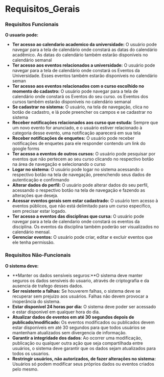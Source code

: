 # Requisitos_Gerais


### **Requisitos Funcionais**

**O usuario pode:**
- **Ter acesso ao calendario academico da universidade:**
  O usuário pode navegar para a tela de calendário onde constará as datas do calendário acadêmico. As datas do calendário também estarão disponíveis no calendário semanal
- **Ter acesso aos eventos relacionados a universidade:**
  O usuário pode navegar para a tela de calendário onde constará os Eventos da Universidade. Esses eventos também estarão disponíveis no calendário seman
- **Ter acesso aos eventos relacionados com o  curso escolhido no momento do cadastro:**
  O usuário pode navegar para a tela de calendário onde constará os Eventos do seu curso. os Eventos dos cursos também estarão disponíveis no calendário semanal
- **Se cadastrar no sistema:**
  O usuário, na tela de navegação, clica no botão de cadastro, e lá pode preencher os campos  e se cadastrar no sistema
- **Receber notificações relacionados aos curso que estuda:**
  Sempre que um novo evento for anunciado, e o usuário estiver relacionado à categoria desse evento, uma notificação aparecerá em sua tela
- **Receber notificações de enquetes:**
  O usuário pode receber notificações de enquetes para ele responder contendo um link do google forms
- **Ter acesso a eventos de outros cursos:**
  O usuário pode pesquisar por eventos que não pertecem ao seu curso clicando no respectivo botão na área de navegação e selecionando o curso
- **Logar no sistema:**
  O usuário pode logar no sistema acessando o respectivo botão na tela de navegação, preenchendo seus dados de autenticação e confirmando
- **Alterar dados do perfil:**
  O usuário pode alterar dados do seu perfil, acessando o respectivo botão na tela de navegação e fazendo as alterações que deseja.
- **Acessar eventos gerais sem estar cadastrado:**
  O usuário tem acesso à eventos públicos, que não está delimitado para um curso específico, sem precisar estar logado.
- **Ter acesso a eventos das disciplinas que cursa:**
  O usuário pode navegar para a tela de calendario onde constará os eventos da disciplina. Os eventos da disciplina também poderão ser visualizados no calendário mensal.
- **Gerenciar eventos:**
  O usuário pode criar, editar e excluir eventos que ele tenha permissão.
 

 ### **Requisitos Não-Funcionais**
 
 **O sistema deve:**
 - **Manter os dados sensíveis seguros:**O sistema deve manter seguros os dados sensiveis do usuario, através de criptografia e da ausencia de trafego desses dados.
 - **Ser resistente a falhas:** Se houverem falhas, o sistema deve se recuperar sem prejuízo aos usuários. Falhas não devem provocar a inoperância do sistema.
 - **Estar disponível 24 horas por dia:** O sistema deve poder ser acessado e estar disponível em qualquer hora do dia.
 - **Atualizar dados de eventos em até 30 segundos depois de publicado/modificado:** Os eventos modificados ou publicados devem estar disponíveis em até 30 segundos para que todos usuários se mantenham atualizados sem divergencia de informação.
 - **Garantir a integridade dos dados**: Ao ocorrer uma modificação, publicação ou qualquer outra ação que seja compartilhada entre usuários, o sistema deve garantir que os dados sejam atualizados para todos os usuarios.
 - **Restringir usuários, não autorizados, de fazer alterações no sistema:** Usuários só podem modificar seus próprios dados ou eventos criados pelo mesmo.